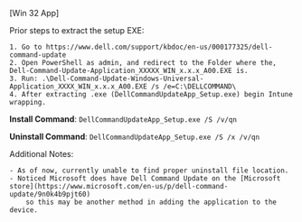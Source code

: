 [Win 32 App]

Prior steps to extract the setup EXE:

    1. Go to https://www.dell.com/support/kbdoc/en-us/000177325/dell-command-update
    2. Open PowerShell as admin, and redirect to the Folder where the, Dell-Command-Update-Application_XXXXX_WIN_x.x.x_A00.EXE is.
    3. Run: .\Dell-Command-Update-Windows-Universal-Application_XXXX_WIN_x.x.x_A00.EXE /s /e=C:\DELLCOMMAND\
    4. After extracting .exe (DellCommandUpdateApp_Setup.exe) begin Intune wrapping.


**Install Command**: ```DellCommandUpdateApp_Setup.exe /S /v/qn```

**Uninstall Command**: ```DellCommandUpdateApp_Setup.exe /S /x /v/qn```

Additional Notes: 

    - As of now, currently unable to find proper uninstall file location. 
    - Noticed Microsoft does have Dell Command Update on the [Microsoft store](https://www.microsoft.com/en-us/p/dell-command-update/9n0k4b9pjt60)
        so this may be another method in adding the application to the device. 



